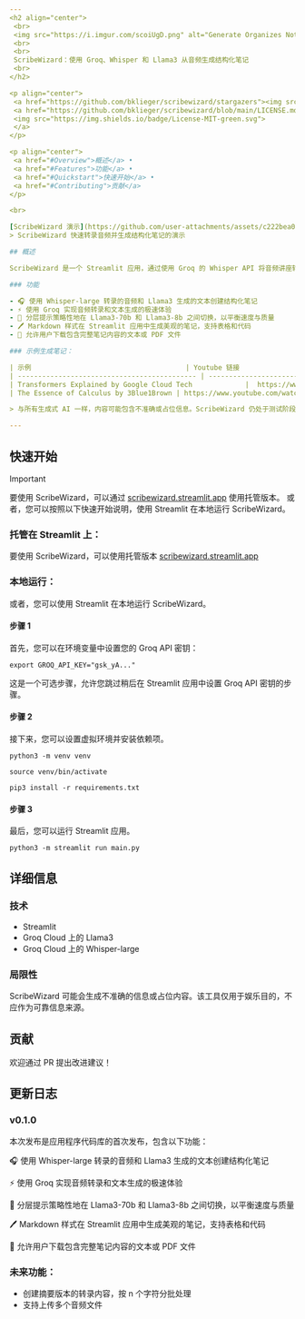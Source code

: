 ```yaml
---
<h2 align="center">
 <br>
 <img src="https://i.imgur.com/scoiUgD.png" alt="Generate Organizes Notes with ScribeWizard" width="150">
 <br>
 <br>
 ScribeWizard：使用 Groq、Whisper 和 Llama3 从音频生成结构化笔记
 <br>
</h2>

<p align="center">
 <a href="https://github.com/bklieger/scribewizard/stargazers"><img src="https://img.shields.io/github/stars/bklieger/scribewizard"></a>
 <a href="https://github.com/bklieger/scribewizard/blob/main/LICENSE.md">
 <img src="https://img.shields.io/badge/License-MIT-green.svg">
 </a>
</p>

<p align="center">
 <a href="#Overview">概述</a> •
 <a href="#Features">功能</a> •
 <a href="#Quickstart">快速开始</a> •
 <a href="#Contributing">贡献</a>
</p>

<br>

[ScribeWizard 演示](https://github.com/user-attachments/assets/c222bea0-3784-4f06-b431-ef81eea5691d)
> ScribeWizard 快速转录音频并生成结构化笔记的演示

## 概述

ScribeWizard 是一个 Streamlit 应用，通过使用 Groq 的 Whisper API 将音频讲座转录为文本，并迭代地组织和生成笔记，从而帮助创建结构化的课堂笔记。该应用混合使用了 Llama3-8b 和 Llama3-70b，在生成笔记结构时使用更大的模型，而在生成内容时使用速度更快的模型。

### 功能

- 🎧 使用 Whisper-large 转录的音频和 Llama3 生成的文本创建结构化笔记
- ⚡ 使用 Groq 实现音频转录和文本生成的极速体验
- 📖 分层提示策略性地在 Llama3-70b 和 Llama3-8b 之间切换，以平衡速度与质量
- 🖊️ Markdown 样式在 Streamlit 应用中生成美观的笔记，支持表格和代码
- 📂 允许用户下载包含完整笔记内容的文本或 PDF 文件

### 示例生成笔记：

| 示例                                      | Youtube 链接                                                                                                                                |
| -------------------------------------------- | ------------------------------------------------------------------------------------------------------------------------------------------ |
| Transformers Explained by Google Cloud Tech             |  https://www.youtube.com/watch?v=SZorAJ4I-sA                                       |
| The Essence of Calculus by 3Blue1Brown | https://www.youtube.com/watch?v=WUvTyaaNkzM                                            |

> 与所有生成式 AI 一样，内容可能包含不准确或占位信息。ScribeWizard 仍处于测试阶段，欢迎所有反馈！

---
```


## 快速开始

> [!IMPORTANT]
> 要使用 ScribeWizard，可以通过 [scribewizard.streamlit.app](https://scribewizard.streamlit.app) 使用托管版本。
> 或者，您可以按照以下快速开始说明，使用 Streamlit 在本地运行 ScribeWizard。

### 托管在 Streamlit 上：

要使用 ScribeWizard，可以使用托管版本 [scribewizard.streamlit.app](https://scribewizard.streamlit.app)

### 本地运行：

或者，您可以使用 Streamlit 在本地运行 ScribeWizard。

#### 步骤 1
首先，您可以在环境变量中设置您的 Groq API 密钥：

~~~
export GROQ_API_KEY="gsk_yA..."
~~~

这是一个可选步骤，允许您跳过稍后在 Streamlit 应用中设置 Groq API 密钥的步骤。

#### 步骤 2
接下来，您可以设置虚拟环境并安装依赖项。

~~~
python3 -m venv venv
~~~

~~~
source venv/bin/activate
~~~

~~~
pip3 install -r requirements.txt
~~~

#### 步骤 3
最后，您可以运行 Streamlit 应用。

~~~
python3 -m streamlit run main.py
~~~

## 详细信息

### 技术

- Streamlit
- Groq Cloud 上的 Llama3
- Groq Cloud 上的 Whisper-large

### 局限性

ScribeWizard 可能会生成不准确的信息或占位内容。该工具仅用于娱乐目的，不应作为可靠信息来源。

## 贡献

欢迎通过 PR 提出改进建议！

## 更新日志

### v0.1.0

本次发布是应用程序代码库的首次发布，包含以下功能：

🎧 使用 Whisper-large 转录的音频和 Llama3 生成的文本创建结构化笔记

⚡ 使用 Groq 实现音频转录和文本生成的极速体验

📖 分层提示策略性地在 Llama3-70b 和 Llama3-8b 之间切换，以平衡速度与质量

🖊️ Markdown 样式在 Streamlit 应用中生成美观的笔记，支持表格和代码

📂 允许用户下载包含完整笔记内容的文本或 PDF 文件

### 未来功能：

- 创建摘要版本的转录内容，按 n 个字符分批处理
- 支持上传多个音频文件